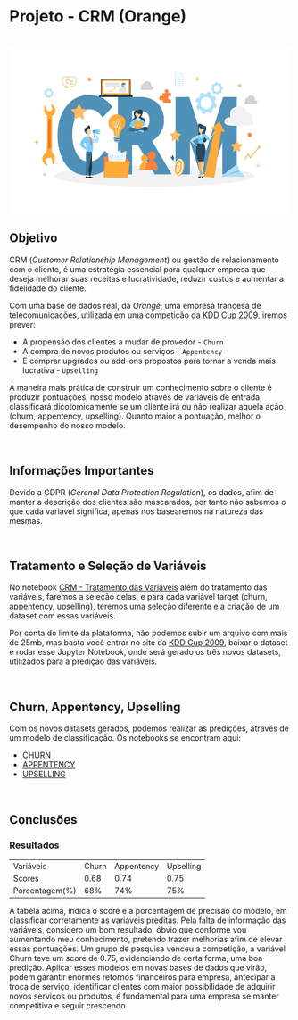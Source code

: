 <h1>Projeto - CRM (Orange)</h1>
<br>
<img src='https://github.com/caioandre182/CRM---Orange/blob/main/CRM/207884-como-usar-o-crm-na-gestao-de-relacionamento-com-o-cliente.jpg' widht=300 height=300>
<br>
<h2>Objetivo</h2>

<p>
  CRM (<i>Customer Relationship Management</i>) ou gestão de relacionamento com o cliente, é uma estratégia essencial para qualquer empresa que deseja melhorar suas receitas e lucratividade, reduzir custos e aumentar a fidelidade do cliente.
</p>
<p>
  Com uma base de dados real, da <i>Orange</i>, uma empresa francesa de telecomunicações, utilizada em uma competição da <a href='https://kdd.org/kdd-cup/view/kdd-cup-2009'>KDD Cup 2009</a>, iremos prever:
  <ul>
    <li>A propensão dos clientes a mudar de provedor - <code>Churn</code></li>
    <li>A compra de novos produtos ou serviços - <code>Appentency</code></li>
    <li>E comprar upgrades ou add-ons propostos para tornar a venda mais lucrativa - <code>Upselling</code></li>
  </ul>
</p>

<p>
  A maneira mais prática de construir um conhecimento sobre o cliente é produzir pontuações, nosso modelo através de variáveis de entrada, classificará dicotomicamente se um cliente irá ou não realizar aquela ação (churn, appentency, upselling). Quanto maior a pontuação, melhor o desempenho do nosso modelo.
</p>
<br>
<h2>Informações Importantes</h2>

<p>
  Devido a GDPR (<i>Gerenal Data Protection Regulation</i>), os dados, afim de manter a descrição dos clientes são mascarados, por tanto não sabemos o que cada variável significa, apenas nos basearemos na natureza das mesmas.
</p>
<br>
<h2>Tratamento e Seleção de Variáveis</h2>

<p>
  No notebook <a href='https://github.com/caioandre182/CRM---Orange/blob/main/CRM/CRM%20%20-%20Tratamento%20das%20Vari%C3%A1veis.ipynb'>CRM - Tratamento das Variáveis</a> além do tratamento das variáveis, faremos a seleção delas, e para cada variável target (churn, appentency, upselling), teremos uma seleção diferente e a criação de um dataset com essas variáveis.
</p>

<p>
  Por conta do limite da plataforma, não podemos subir um arquivo com mais de 25mb, mas basta você entrar no site da <a href='https://kdd.org/kdd-cup/view/kdd-cup-2009'>KDD Cup 2009</a>, baixar o dataset e rodar esse Jupyter Notebook, onde será gerado os três novos datasets, utilizados para a predição das variáveis.
</p>
<br>
<h2>Churn, Appentency, Upselling</h2>

<p>
  Com os novos datasets gerados, podemos realizar as predições, através de um modelo de classificação. Os notebooks se encontram aqui:
  <ul>
    <li><a href='https://github.com/caioandre182/CRM---Orange/blob/main/CRM/Predi%C3%A7%C3%A3o%20-%20Churn.ipynb'>CHURN</a></li>
    <li><a href='https://github.com/caioandre182/CRM---Orange/blob/main/CRM/Predi%C3%A7%C3%A3o%20-%20Appentency.ipynb'>APPENTENCY</a></li>
    <li><a href='https://github.com/caioandre182/CRM---Orange/blob/main/CRM/Predi%C3%A7%C3%A3o%20-%20Upselling.ipynb'>UPSELLING</a></li>
  </ul>
</p>
<br>
<h2>Conclusões</h2>

<h3>Resultados</h3>

<table>
    <tr>
      <td>Variáveis</td>
      <td>Churn</td>
      <td>Appentency</td>
      <td>Upselling</td>
    </tr>
    <tr>
       <td>Scores</td>
       <td>0.68</td>
       <td>0.74</td>
       <td>0.75</td>
    </tr>
    <tr>
       <td>Porcentagem(%)</td>
       <td>68%</td>
       <td>74%</td>
       <td>75%</td>
    </tr>
</table>

<p>
  A tabela acima, indica o score e a porcentagem de precisão do modelo, em classificar corretamente as variáveis preditas. Pela falta de informação das variáveis, considero um bom resultado, óbvio que conforme vou aumentando meu conhecimento, pretendo trazer melhorias afim de elevar essas pontuações. Um grupo de pesquisa venceu a competição, a variável Churn teve um score de 0.75, evidenciando de certa forma, uma boa predição. Aplicar esses modelos em novas bases de dados que virão, podem garantir enormes retornos financeiros para empresa, antecipar a troca de serviço, identificar clientes com maior possibilidade de adquirir novos serviços ou produtos, é fundamental para uma empresa se manter competitiva e seguir crescendo.
</p>
